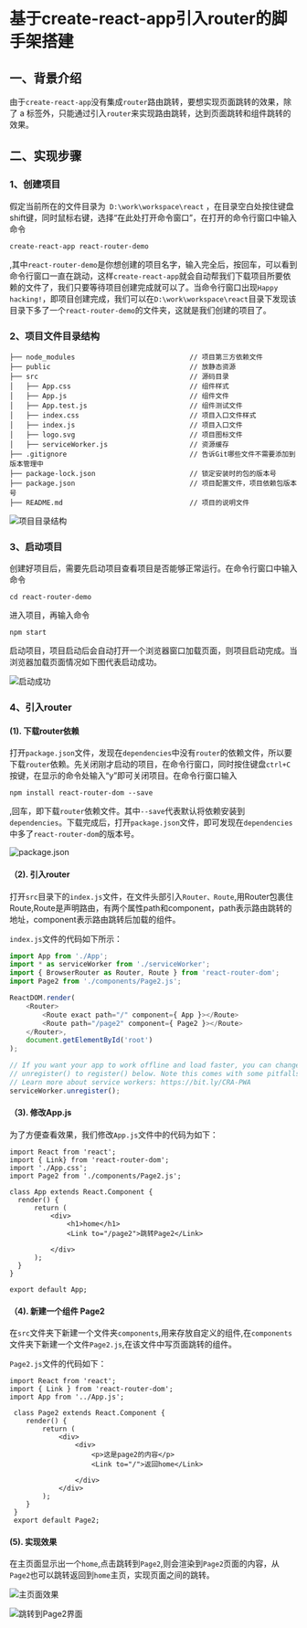 # 基于create-react-app引入router的脚手架搭建

## 一、背景介绍
由于`create-react-app`没有集成`router`路由跳转，要想实现页面跳转的效果，除了 a 标签外，只能通过引入`router`来实现路由跳转，达到页面跳转和组件跳转的效果。

## 二、实现步骤

### 1、创建项目
假定当前所在的文件目录为` D:\work\workspace\react` ，在目录空白处按住键盘shift键，同时鼠标右键，选择“在此处打开命令窗口”，在打开的命令行窗口中输入命令

	create-react-app react-router-demo

,其中`react-router-demo`是你想创建的项目名字，输入完全后，按回车，可以看到命令行窗口一直在跳动，这样`create-react-app`就会自动帮我们下载项目所要依赖的文件了，我们只要等待项目创建完成就可以了。当命令行窗口出现`Happy hacking!`，即项目创建完成，我们可以在`D:\work\workspace\react`目录下发现该目录下多了一个`react-router-demo`的文件夹，这就是我们创建的项目了。

### 2、项目文件目录结构
	├── node_modules							// 项目第三方依赖文件
	├── public                                  // 放静态资源
	├── src                                     // 源码目录
	│   ├── App.css                             // 组件样式
	│   ├── App.js                              // 组件文件
	│   ├── App.test.js                         // 组件测试文件
	│   ├── index.css                           // 项目入口文件样式
	│   ├── index.js                            // 项目入口文件
	│   ├── logo.svg                            // 项目图标文件
	│   ├── serviceWorker.js                    // 资源缓存
	├── .gitignore                              // 告诉Git哪些文件不需要添加到版本管理中
	├── package-lock.json                       // 锁定安装时的包的版本号
	├── package.json                            // 项目配置文件，项目依赖包版本号
	├── README.md                               // 项目的说明文件

![项目目录结构](https://github.com/LiJinLan/react-router-demo/raw/master/docImages/file_structure.png "项目目录结构")

### 3、启动项目
创建好项目后，需要先启动项目查看项目是否能够正常运行。在命令行窗口中输入命令

	cd react-router-demo

进入项目，再输入命令

	npm start

启动项目，项目启动后会自动打开一个浏览器窗口加载页面，则项目启动完成。当浏览器加载页面情况如下图代表启动成功。

![启动成功](https://github.com/LiJinLan/react-router-demo/raw/master/docImages/start.png "启动成功")

### 4、引入router

#### (1). 下载router依赖
打开`package.json`文件，发现在`dependencies`中没有`router`的依赖文件，所以要下载`router`依赖。先关闭刚才启动的项目，在命令行窗口，同时按住键盘`ctrl+C`按键，在显示的命令处输入“y”即可关闭项目。在命令行窗口输入

	npm install react-router-dom --save

,回车，即下载`router`依赖文件。其中`--save`代表默认将依赖安装到`dependencies`。下载完成后，打开`package.json`文件，即可发现在`dependencies`中多了`react-router-dom`的版本号。

![package.json](https://github.com/LiJinLan/react-router-demo/raw/master/docImages/install_router.png "package.json")

#### （2). 引入router
打开`src`目录下的`index.js`文件，在文件头部引入`Router、Route`,用Router包裹住Route,Route是声明路由，有两个属性path和component，path表示路由跳转的地址，component表示路由跳转后加载的组件。

`index.js`文件的代码如下所示：
```js
import App from './App';
import * as serviceWorker from './serviceWorker';
import { BrowserRouter as Router, Route } from 'react-router-dom';
import Page2 from './components/Page2.js';

ReactDOM.render(
	<Router>		
		<Route exact path="/" component={ App }></Route>
		<Route path="/page2" component={ Page2 }></Route>				
	</Router>, 
	document.getElementById('root')
);

// If you want your app to work offline and load faster, you can change
// unregister() to register() below. Note this comes with some pitfalls.
// Learn more about service workers: https://bit.ly/CRA-PWA
serviceWorker.unregister();
```
#### （3). 修改App.js
为了方便查看效果，我们修改`App.js`文件中的代码为如下：

	import React from 'react';
	import { Link} from 'react-router-dom';
	import './App.css';
	import Page2 from './components/Page2.js';

	class App extends React.Component {
	  render() {
		  return ( 
			  <div>
				  <h1>home</h1>
				  <Link to="/page2">跳转Page2</Link>

			  </div> 
		  );
	  }
	}

	export default App;

#### （4). 新建一个组件 Page2
在`src`文件夹下新建一个文件夹`components`,用来存放自定义的组件,在`components`文件夹下新建一个文件`Page2.js`,在该文件中写页面跳转的组件。

`Page2.js`文件的代码如下：

	import React from 'react';
	import { Link } from 'react-router-dom';
	import App from '../App.js';

	 class Page2 extends React.Component {
		render() {
			return (
				<div>
					<div>
						<p>这是page2的内容</p>
						<Link to="/">返回home</Link>

					</div>
				</div>
			);
		}
	 }
	 export default Page2;


#### (5). 实现效果
在主页面显示出一个`home`,点击跳转到`Page2`,则会渲染到`Page2`页面的内容，从`Page2`也可以跳转返回到`home`主页，实现页面之间的跳转。

![主页面效果](https://github.com/LiJinLan/react-router-demo/raw/master/docImages/homePage.png "主页面效果")

![跳转到Page2界面](https://github.com/LiJinLan/react-router-demo/raw/master/docImages/Page2.png "跳转到Page2界面")

